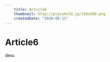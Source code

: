```yaml
---
    title: Article6
    thumbnail: http://placehold.jp/320x200.png
    createdDate: "2020-06-11"
---
```

# Article6

desc